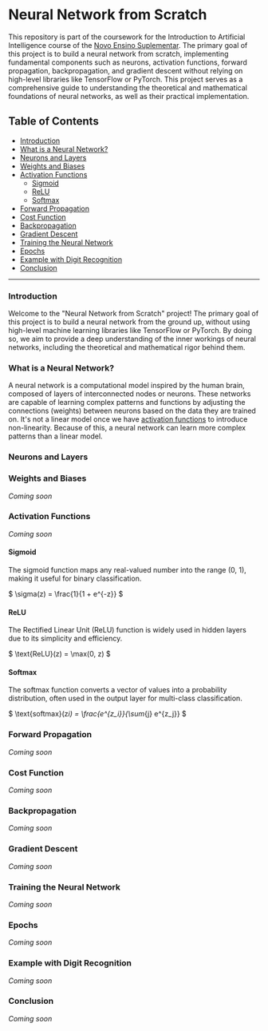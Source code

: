# Neural Network from Scratch

This repository is part of the coursework for the Introduction to Artificial Intelligence course of the [Novo Ensino Suplementar](https://novoensinossuplementar.com). The primary goal of this project is to build a neural network from scratch, implementing fundamental components such as neurons, activation functions, forward propagation, backpropagation, and gradient descent without relying on high-level libraries like TensorFlow or PyTorch. This project serves as a comprehensive guide to understanding the theoretical and mathematical foundations of neural networks, as well as their practical implementation.

## Table of Contents

- [Introduction](#introduction)
- [What is a Neural Network?](#what-is-a-neural-network)
- [Neurons and Layers](#neurons-and-layers)
- [Weights and Biases](#weights-and-biases)
- [Activation Functions](#activation-functions)
  - [Sigmoid](#sigmoid)
  - [ReLU](#relu)
  - [Softmax](#softmax)
- [Forward Propagation](#forward-propagation)
- [Cost Function](#cost-function)
- [Backpropagation](#backpropagation)
- [Gradient Descent](#gradient-descent)
- [Training the Neural Network](#training-the-neural-network)
- [Epochs](#epochs)
- [Example with Digit Recognition](#example-with-digit-recognition)
- [Conclusion](#conclusion)

---

### Introduction

Welcome to the "Neural Network from Scratch" project! The primary goal of this project is to build a neural network from the ground up, without using high-level machine learning libraries like TensorFlow or PyTorch. By doing so, we aim to provide a deep understanding of the inner workings of neural networks, including the theoretical and mathematical rigor behind them.

### What is a Neural Network?

A neural network is a computational model inspired by the human brain, composed of layers of interconnected nodes or neurons. These networks are capable of learning complex patterns and functions by adjusting the connections (weights) between neurons based on the data they are trained on. It's not a linear model once we have [activation functions](#activation-functions) to introduce non-linearity. Because of this, a neural network can learn more complex patterns than a linear model.

### Neurons and Layers

### Weights and Biases

_Coming soon_

### Activation Functions

_Coming soon_

#### Sigmoid

The sigmoid function maps any real-valued number into the range (0, 1), making it useful for binary classification.

$ \sigma(z) = \frac{1}{1 + e^{-z}} $

#### ReLU

The Rectified Linear Unit (ReLU) function is widely used in hidden layers due to its simplicity and efficiency.

$ \text{ReLU}(z) = \max(0, z) $

#### Softmax

The softmax function converts a vector of values into a probability distribution, often used in the output layer for multi-class classification.

$ \text{softmax}(z*i) = \frac{e^{z_i}}{\sum*{j} e^{z_j}} $

### Forward Propagation

_Coming soon_

### Cost Function

_Coming soon_

### Backpropagation

_Coming soon_

### Gradient Descent

_Coming soon_

### Training the Neural Network

_Coming soon_

### Epochs

_Coming soon_

### Example with Digit Recognition

_Coming soon_

### Conclusion

_Coming soon_
